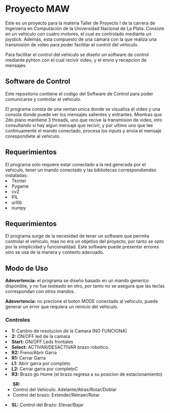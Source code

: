 <h1><b>Proyecto MAW</b></h1>

<p>Este es un proyecto para la materia Taller de Proyecto I de la carrera de Ingenieria en Computación de la Universidad Nacional de La Plata. Consiste en un vehiculo con cuatro motores, el cual es controlado mediante un joystick. Además, esta compuesto de una cámara con la que realiza una transmisión de video para poder facilitar el control del vehiculo.</p>
<p>Para facilitar el control del vehiculo se diseño un software de control mediante pyhton con el cual recivir video, y el envio y recepcion de mensajes.</p>

<h2><b>Software de Control</b></h2>
<p>Este repositorio contiene el codigo del Software de Control para poder comunicarse y controlar el vehiculo.</p>
<p>El programa consta de una ventan unica donde se visualiza el video y una consola donde puede ver los mensajes salientes y entrantes. Mientras que 2do plano mantiene 3 threads, uno que recive la transmision de video, otro consultando si hay algun mensaje que recivir, y por ultimo uno que lee continuamente el mando conectado, procesa los inputs y envia el mensaje corespondiete al vehiculo.</p>

<h2><b>Requerimientos</b></h2>
El programa solo requiere estar conectado a la red generada por el vehiculo, tener un mando conectado y las bibliotecas correspondiendes instaladas:
<li>Tkinter</li>
<li>Pygame</li>
<li>cv2</li>
<li>PIL</li>
<li>urllib</li>
<li>numpy</li>

<h2><b>Requerimientos</b></h2>
<p>El programa surge de la necesidad de tener un software que permita controlar el vehiculo, mas no era un objetivo del proyecto, por tanto se opto por la simplicidad y funcionalidad. Este software puede presentar errores sino se usa de la manera y contexto adecuado.</p>

<h2><b>Modo de Uso</b></h2>

<p><b>Adevertencia:</b> el programa se diseño basado en un mando generico disponible, y no fue testeado en otro, por tanto no se asegura que las teclas correspondan con otros mandos.</p>
<p><b>Adevertencia:</b> no precione el boton MODE conectado al vehiculo, puede generar un error que requiera un reinicio del vehiculo.</p>

<h3>Controles</h3>

<li><b>1:</b> Cambio de resolucion de la Camara (NO FUNCIONA)</li>
<li><b>2:</b> ON/OFF led de la camara</li>
<li><b>Start:</b> ON/OFF Leds frontales</li>
<li><b>Select:</b> ACTIVAR/DESACTIVAR brazo robotico.</li>
<li><b>R2:</b> Freno/Abrir Garra</li>
<li><b>R1:</b> Cerrar Garra</li>
<li><b>L1:</b> Abrir garra por completo</li>
<li><b>L2:</b> Cerrar garra por completoC</li>
<li><b>R3:</b> Brazo go Home (el brazo regresa a su posicion de estacionamiento) </li>
<ul><b>SR:</b> <li>Control del Vehiculo: Adelante/Atras/Rotar/Doblar </li> <li>Control del brazo: Extender/Retraer/Rotar</li> </ul>
<li><b>SL:</b> Control del Brazo: Elevar/Bajar</li>
